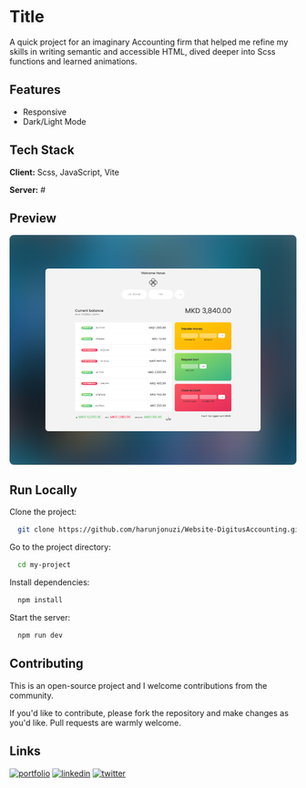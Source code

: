 # Title

A quick project for an imaginary Accounting firm that helped me refine my skills in writing semantic and accessible HTML, dived deeper into Scss functions and learned animations.

## Features

-   Responsive
-   Dark/Light Mode

## Tech Stack

**Client:** Scss, JavaScript, Vite

**Server:** #

## Preview

![Logo](public/img/readme-screenshot1.png)

## Run Locally

Clone the project:

```bash
  git clone https://github.com/harunjonuzi/Website-DigitusAccounting.git
```

Go to the project directory:

```bash
  cd my-project
```

Install dependencies:

```bash
  npm install
```

Start the server:

```bash
  npm run dev
```

## Contributing

This is an open-source project and I welcome contributions from the community.

If you'd like to contribute, please fork the repository and make changes as you'd like. Pull requests are warmly welcome.

## Links

[![portfolio](https://img.shields.io/badge/my_portfolio-000?style=for-the-badge&logo=ko-fi&logoColor=white)](https://harunjonuzi.com/)
[![linkedin](https://img.shields.io/badge/linkedin-0A66C2?style=for-the-badge&logo=linkedin&logoColor=white)](https://www.linkedin.com/in/harunjonuzi)
[![twitter](https://img.shields.io/badge/twitter-1DA1F2?style=for-the-badge&logo=twitter&logoColor=white)](https://x.com/harunjonuzi)
